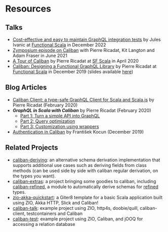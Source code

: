 # Resources

## Talks
- [Cost-effective and easy to maintain GraphQL integration tests](https://www.youtube.com/watch?v=pYfWq4GmObY) by Jules Ivanic at [Functional Scala](https://www.functionalscala.com/) in December 2022
- [Zymposium episode on Caliban](https://youtu.be/mzqsXklbmfM) with Pierre Ricadat, Kit Langton and Adam Fraser in June 2021
- [A Tour of Caliban](https://www.youtube.com/watch?v=lgxUKsOH65k) by Pierre Ricadat at [SF Scala](https://www.meetup.com/SF-Scala/) in April 2020
- [Caliban: Designing a Functional GraphQL Library](https://www.youtube.com/watch?v=OC8PbviYUlQ) by Pierre Ricadat at [Functional Scala](https://www.functionalscala.com/) in December 2019 (slides available [here](https://www.slideshare.net/PierreRicadat/designing-a-functional-graphql-library-204680947))

## Blog Articles

- [Caliban Client: a type-safe GraphQL Client for Scala and Scala.js](https://medium.com/@ghostdogpr/caliban-client-a-type-safe-graphql-client-for-scala-and-scala-js-718aa42c5ef7) by Pierre Ricadat (February 2020)
- __*GraphQL in Scala with Caliban*__ by Pierre Ricadat (February 2020)
    - [Part 1: Turn a simple API into GraphQL](https://medium.com/@ghostdogpr/graphql-in-scala-with-caliban-part-1-8ceb6099c3c2)
    - [Part 2: Query optimization](https://medium.com/@ghostdogpr/graphql-in-scala-with-caliban-part-2-c7762110c0f9)
    - [Part 3: Customization using wrappers](https://medium.com/@ghostdogpr/graphql-in-scala-with-caliban-part-3-8962a02d5d64)    
- [Authentication in Caliban](http://fokot.github.io/post/caliban-auth.html) by František Kocun (December 2019)

## Related Projects

- [caliban-deriving](https://zio.github.io/caliban-deriving/): an alternative schema derivation implementation that supports additional use cases such as deriving fields from class methods (can be used side by side with caliban regular derivation, on the types you want).
- [caliban-extras](https://github.com/niqdev/caliban-extras): a project bringing some goodies to caliban, including [caliban-refined](https://github.com/niqdev/caliban-extras#caliban-refined), a module to automatically derive schemas for [refined](https://github.com/fthomas/refined) types.
- [zio-akka-quickstart](https://github.com/ScalaConsultants/zio-akka-quickstart.g8): a Giter8 template for a basic Scala application built using ZIO, Akka HTTP, Slick and Caliban!
- [caliban-talk](https://github.com/fokot/caliban-talk): example project using ZIO, http4s, doobie/quill, caliban-client, testcontainers and Caliban
- [caliban-test](https://github.com/swachter/caliban-test): example project using ZIO, Caliban, and jOOQ for accessing a relation database
